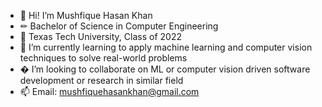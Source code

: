 - 👋 Hi! I’m Mushfique Hasan Khan
- ✏ Bachelor of Science in Computer Engineering
- 🏫 Texas Tech University, Class of 2022
- 🌱 I’m currently learning to apply machine learning and computer vision techniques to solve real-world problems
- � I’m looking to collaborate on ML or computer vision driven software development or research in similar field
- 📫 Email: mushfiquehasankhan@gmail.com

<!---
Mushfiquehk/Mushfiquehk is a ✨ special ✨ repository because its `README.md` (this file) appears on your GitHub profile.
You can click the Preview link to take a look at your changes.
--->
